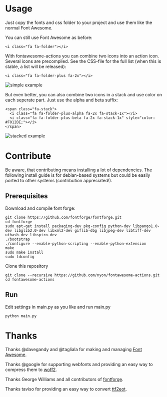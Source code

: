 # Usage

Just copy the fonts and css folder to your project and use them like the normal Font Awesome. 

You can still use Font Awesome as before:

    <i class="fa fa-folder"></i>

With fontawesome-actions you can combine two icons into an action icon. Several icons are precompiled. See the CSS-file for the full list (when this is stable, a list will be released):

    <i class="fa fa-folder-plus fa-2x"></i>

![simple example](https://raw.github.com/nyon/fontawesome-actions/master/demo/simple.png)

But even better, you can also combine two icons in a stack and use color on each seperate part. Just use the alpha and beta suffix:

    <span class="fa-stack">
      <i class="fa fa-folder-plus-alpha fa-2x fa-stack-1x"></i>
      <i class="fa fa-folder-plus-beta fa-2x fa-stack-1x" style="color: #F012BE;"></i>
    </span>

![stacked example](https://raw.github.com/nyon/fontawesome-actions/master/demo/stacked.png)

# Contribute
Be aware, that contributing means installing a lot of dependencies. The following install guide is for debian-based systems but could be easily ported to other systems (contribution appreciated!).

## Prerequisites

Download and compile font forge:
    
    git clone https://github.com/fontforge/fontforge.git
    cd fontforge
    sudo apt-get install packaging-dev pkg-config python-dev libpango1.0-dev libglib2.0-dev libxml2-dev giflib-dbg libjpeg-dev libtiff-dev uthash-dev libspiro-dev
    ./bootstrap
    ./configure --enable-python-scripting --enable-python-extension
    make
    sudo make install
    sudo ldconfig

Clone this repository

    git clone --recursive https://github.com/nyon/fontawesome-actions.git
    cd fontawesome-actions

## Run

Edit settings in main.py as you like and run main.py

    python main.py



# Thanks

Thanks @davegandy and @tagliala for making and managing [Font Awesome](http://fontawesome.io).

Thanks @google for supporting webfonts and providing an easy way to compress them to [woff2](https://github.com/google/woff2).

Thanks George Williams and all contributors of [fontforge](https://fontforge.github.io/en-US/). 

Thanks taviso for providing an easy way to convert [ttf2eot](https://code.google.com/p/ttf2eot/).